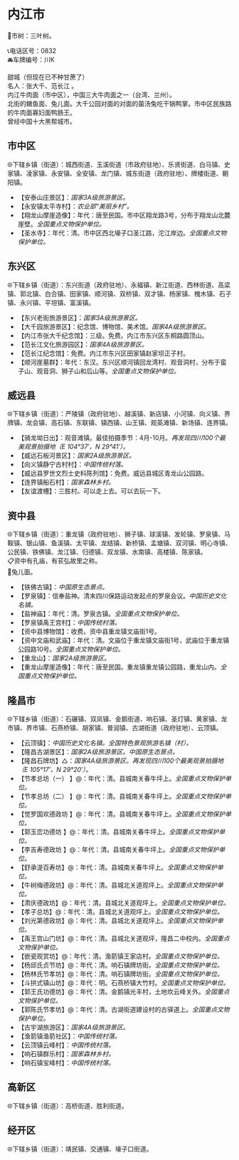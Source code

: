 # 内江市   
🌳市树：三叶树。    
  
📞电话区号：0832  
🚘车牌编号：川K  

甜城（但现在已不种甘蔗了）  
名人：张大千、范长江 。   
内江牛肉面（市中区），中国三大牛肉面之一（台湾、兰州）。   
北街的鳝鱼面、兔儿面。大千公园对面的对面的菌汤兔吃干锅鸭掌。市中区民族路的牛肉面寡妇面鸭肠王。  
曾经中国十大黑帮城市。  

## 市中区    
🌐下辖乡镇（街道）：城西街道、玉溪街道（市政府驻地）、乐贤街道、白马镇、史家镇、凌家镇、永安镇、全安镇、龙门镇、城东街道（政府驻地）、牌楼街道、朝阳镇。    
  
* 【安泰山庄景区】：*国家3A级旅游景区。*  
* 【永安镇太平寺村】：*农业部“美丽乡村”。*  
* 【翔龙山摩崖造像】：年代：唐至民国。市中区翔龙路3号，分布于翔龙山北麓崖壁。*全国重点文物保护单位。*    
* 【圣水寺】：年代：清。市中区西北壕子口圣江路，沱江岸边。*全国重点文物保护单位。*    

## 东兴区  
🌐下辖乡镇（街道）：东兴街道（政府驻地）、永福镇、新江街道、西林街道、高梁镇、郭北镇、白合镇、田家镇、顺河镇、双桥镇、双才镇、杨家镇、槐木镇、石子镇、永兴镇、平坦镇、富溪镇。    
  
* 【东兴老街旅游景区】：*国家3A级旅游景区。*  
* 【大千园旅游景区】：纪念馆、博物馆、美术馆。*国家4A级旅游景区。*  
* 【内江市张大千纪念馆】：三级。免费。内江市东兴区东桐路圆顶山。   
* 【范长江文化旅游园区】：*国家4A级旅游景区。*  
* 【范长江纪念馆】：免费。内江市东兴区田家镇赵家坝正子村。   
* 【顺河崖墓群】：年代：东汉。东兴区顺河镇回龙湾村、观音洞村，分布于蛮子山、观音洞、狮子山和后山等。*全国重点文物保护单位。*    

## 威远县    
🌐下辖乡镇（街道）：严陵镇（政府驻地）、越溪镇、新店镇、小河镇、向义镇、界牌镇、龙会镇、高石镇、东联镇、镇西镇、山王镇、观英滩镇、新场镇、连界镇。    
  
* 【骑龙坳日出】：观音滩镇。最佳拍摄季节：4月-10月。*再发现四川100个最美观景拍摄地（E 104°37′，N 29°41′）。*  
* 【威远石板河景区】：*国家2A级旅游景区。*  
* 【向义镇静宁古村村】：*中国传统村落。*  
* 【威远县罗世文烈士史料陈列馆】：免费。威远县城区青龙山公园路。   
* 【连界镇船石村】：*国家森林乡村。*  
* 【友谊渡槽】：三胜村。可以走上去。可以去玩一下。

## 资中县  
🌐下辖乡镇（街道）：重龙镇（政府驻地）、狮子镇、球溪镇、发轮镇、罗泉镇、马鞍镇、银山镇、鱼溪镇、太平镇、龙结镇、新桥镇、孟塘镇、双河镇、明心寺镇、公民镇、铁佛镇、龙江镇、归德镇、双龙镇、水南镇、高楼镇、陈家镇。    
📋资中有孔庙，有苌弘故里之称。  
🍴兔儿面。   
  
* 【铁佛古镇】：*中国原生态景点。*  
* 【罗泉镇】：信奉盐神。清末四川保路运动发起点的罗泉会议。*中国历史文化名镇。*    
* 【盐神庙】：年代：清。罗泉古镇。*全国重点文物保护单位。*    
* 【罗泉镇禹王宫村】：*中国传统村落。*  
* 【资中县博物馆】：收费。资中县重龙镇文庙街1号。   
* 【资中文庙和武庙】：年代：清。文庙位于重龙镇文庙街1号，武庙位于重龙镇公园路10号。*全国重点文物保护单位。*    
* 【重龙山】：*国家2A级旅游景区。*  
* 【重龙山摩崖造像】：年代：唐至民国。重龙镇重龙镇公园路，重龙山内。*全国重点文物保护单位。*    

## 隆昌市  
🌐下辖乡镇（街道）：石碾镇、双凤镇、金鹅街道、响石镇、圣灯镇、黄家镇、龙市镇、界市镇、石燕桥镇、胡家镇、普润镇、古湖街道（政府驻地）、云顶镇。    
  
* 【云顶镇】：*中国历史文化名镇。全国特色景观旅游名镇（村）。*  
* 【隆昌古湖景区】：*国家2A级旅游景区。中国原生态景点。*  
* 【隆昌石牌坊】△：*国家4A级旅游景区。再发现四川100个最美观景拍摄地（E 105°17′，N 29°20′）。*  
* 【节孝总坊（一） 】@：年代：清。县城南关春牛坪上。*全国重点文物保护单位。*   
* 【节孝总坊（二） 】@：年代：清。县城南关春牛坪上。*全国重点文物保护单位。*   
* 【觉罗国欢德政坊 】@：年代：清。县城南关春牛坪上。*全国重点文物保护单位。*   
* 【郭玉峦功德坊 】@：年代：清。县城南关春牛坪上。*全国重点文物保护单位。*   
* 【李吉寿德政坊 】@：年代：清。县城南关春牛坪上。*全国重点文物保护单位。*   
* 【舒承湜百寿坊】@：年代：清。县城南关春牛坪上。*全国重点文物保护单位。*   
* 【牛树梅德政坊】@：年代：清。县城北关道观坪上。*全国重点文物保护单位。*   
* 【肃庆德政坊】@：年代：清。县城北关道观坪上。*全国重点文物保护单位。*   
* 【孝子总坊】@：年代：清。县城北关道观坪上。*全国重点文物保护单位。*   
* 【刘光第德政坊】@：年代：清。县城北关道观坪上。*全国重点文物保护单位。*   
* 【禹王宫山门坊】@：年代：清。县城北关道观坪，隆昌二中校内。*全国重点文物保护单位。*   
* 【嵌瓷观赏坊】@：年代：清。渔箭镇王家店村。*全国重点文物保护单位。*   
* 【杨邱氏贞节坊】@：年代：清。响石镇牌坊街。*全国重点文物保护单位。*   
* 【杨林氏节孝坊】@：年代：清。响石镇牌坊街。*全国重点文物保护单位。*   
* 【斗拱式镇山坊】@：年代：明。石燕桥镇大竹村。*全国重点文物保护单位。*   
* 【郭王氏功德坊】@：年代：清。金鹅镇光丰村，土地坎云峰关外。*全国重点文物保护单位。*   
* 【郭陈氏节孝坊】@：年代：清。古湖街道建设村的古驿道上。*全国重点文物保护单位。*   
* 【古宇湖旅游区】：*国家4A级旅游景区。*  
* 【渔箭镇渔箭社区】：*中国传统村落。*  
* 【云顶镇云峰村】：*中国传统村落。*  
* 【响石镇群乐村】：*国家森林乡村。*  
* 【响石镇宝峰村】：*中国传统村落。*    

## 高新区  
🌐下辖乡镇（街道）：高桥街道、胜利街道。    
  
## 经开区  
🌐下辖乡镇（街道）：靖民镇、交通镇、壕子口街道。  